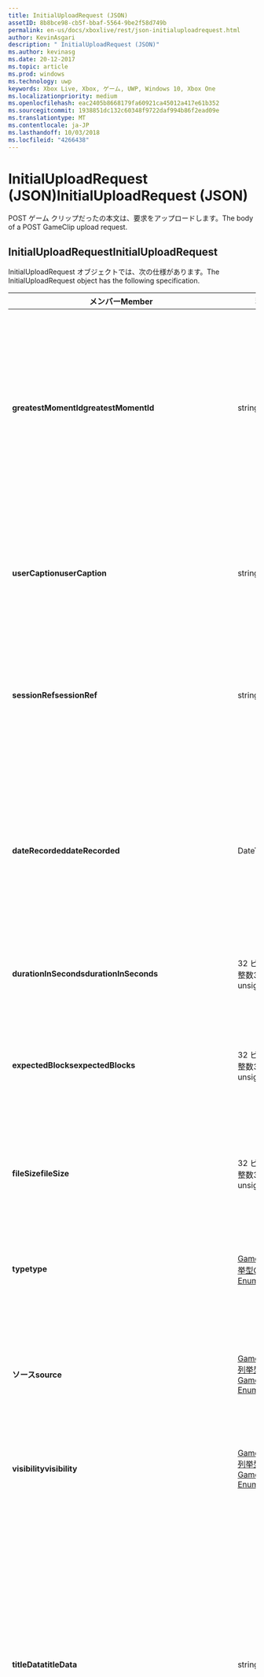 ```yaml
---
title: InitialUploadRequest (JSON)
assetID: 8b8bce98-cb5f-bbaf-5564-9be2f58d749b
permalink: en-us/docs/xboxlive/rest/json-initialuploadrequest.html
author: KevinAsgari
description: " InitialUploadRequest (JSON)"
ms.author: kevinasg
ms.date: 20-12-2017
ms.topic: article
ms.prod: windows
ms.technology: uwp
keywords: Xbox Live, Xbox, ゲーム, UWP, Windows 10, Xbox One
ms.localizationpriority: medium
ms.openlocfilehash: eac2405b8668179fa60921ca45012a417e61b352
ms.sourcegitcommit: 1938851dc132c60348f9722daf994b86f2ead09e
ms.translationtype: MT
ms.contentlocale: ja-JP
ms.lasthandoff: 10/03/2018
ms.locfileid: "4266438"
---
```

# <a name="initialuploadrequest-json"></a><span data-ttu-id="b1f6d-104">InitialUploadRequest (JSON)</span><span class="sxs-lookup"><span data-stu-id="b1f6d-104">InitialUploadRequest (JSON)</span></span>
<span data-ttu-id="b1f6d-105">POST ゲーム クリップだったの本文は、要求をアップロードします。</span><span class="sxs-lookup"><span data-stu-id="b1f6d-105">The body of a POST GameClip upload request.</span></span> 
<a id="ID4EN"></a>

 
## <a name="initialuploadrequest"></a><span data-ttu-id="b1f6d-106">InitialUploadRequest</span><span class="sxs-lookup"><span data-stu-id="b1f6d-106">InitialUploadRequest</span></span>
 
<span data-ttu-id="b1f6d-107">InitialUploadRequest オブジェクトでは、次の仕様があります。</span><span class="sxs-lookup"><span data-stu-id="b1f6d-107">The InitialUploadRequest object has the following specification.</span></span>
 
| <span data-ttu-id="b1f6d-108">メンバー</span><span class="sxs-lookup"><span data-stu-id="b1f6d-108">Member</span></span>| <span data-ttu-id="b1f6d-109">種類</span><span class="sxs-lookup"><span data-stu-id="b1f6d-109">Type</span></span>| <span data-ttu-id="b1f6d-110">説明</span><span class="sxs-lookup"><span data-stu-id="b1f6d-110">Description</span></span>| 
| --- | --- | --- | 
| <b><span data-ttu-id="b1f6d-111">greatestMomentId</span><span class="sxs-lookup"><span data-stu-id="b1f6d-111">greatestMomentId</span></span></b>| <span data-ttu-id="b1f6d-112">string</span><span class="sxs-lookup"><span data-stu-id="b1f6d-112">string</span></span>| <span data-ttu-id="b1f6d-113">クリップの名として使用する、テキスト文字列 ID。</span><span class="sxs-lookup"><span data-stu-id="b1f6d-113">The string ID for the text to use as the name for the clip.</span></span> <span data-ttu-id="b1f6d-114">これの管理し、タイトルの開発者によってタイトルの構成ファイルにローカライズされます。</span><span class="sxs-lookup"><span data-stu-id="b1f6d-114">This is managed and localized in the config file for the title by the developer of the title.</span></span>| 
| <b><span data-ttu-id="b1f6d-115">userCaption</span><span class="sxs-lookup"><span data-stu-id="b1f6d-115">userCaption</span></span></b>| <span data-ttu-id="b1f6d-116">string</span><span class="sxs-lookup"><span data-stu-id="b1f6d-116">string</span></span>| <span data-ttu-id="b1f6d-117">省略可能。</span><span class="sxs-lookup"><span data-stu-id="b1f6d-117">Optional.</span></span> <span data-ttu-id="b1f6d-118">ユーザー入力の代替名最大 250 文字の最大長ゲーム クリップされます。</span><span class="sxs-lookup"><span data-stu-id="b1f6d-118">Alternate user-entered name for game clip up to a maximum length of 250 characters.</span></span>| 
| <b><span data-ttu-id="b1f6d-119">sessionRef</span><span class="sxs-lookup"><span data-stu-id="b1f6d-119">sessionRef</span></span></b>| <span data-ttu-id="b1f6d-120">string</span><span class="sxs-lookup"><span data-stu-id="b1f6d-120">string</span></span>| <span data-ttu-id="b1f6d-121">省略可能。</span><span class="sxs-lookup"><span data-stu-id="b1f6d-121">Optional.</span></span> <span data-ttu-id="b1f6d-122">ゲーム セッションのレコーディングの完了を参照します。</span><span class="sxs-lookup"><span data-stu-id="b1f6d-122">Game session reference during which the recording was done.</span></span>| 
| <b><span data-ttu-id="b1f6d-123">dateRecorded</span><span class="sxs-lookup"><span data-stu-id="b1f6d-123">dateRecorded</span></span></b>| <span data-ttu-id="b1f6d-124">DateTime</span><span class="sxs-lookup"><span data-stu-id="b1f6d-124">DateTime</span></span>| <span data-ttu-id="b1f6d-125">UTC で、レコーディングを開始した時刻。</span><span class="sxs-lookup"><span data-stu-id="b1f6d-125">The time the recording was started, in UTC.</span></span> <span data-ttu-id="b1f6d-126">ISO 8601 形式の文字列としてマーシャ リング (詳細については、<a href="http://www.w3.org/TR/NOTE-datetime">日付と時刻の形式</a>を参照) の書式を設定します。</span><span class="sxs-lookup"><span data-stu-id="b1f6d-126">Marshalled as a string in ISO 8601 format (see <a href="http://www.w3.org/TR/NOTE-datetime">Date and Time Formats</a> for more information).</span></span>| 
| <b><span data-ttu-id="b1f6d-127">durationInSeconds</span><span class="sxs-lookup"><span data-stu-id="b1f6d-127">durationInSeconds</span></span></b>| <span data-ttu-id="b1f6d-128">32 ビット符号なし整数</span><span class="sxs-lookup"><span data-stu-id="b1f6d-128">32-bit unsigned integer</span></span>| <span data-ttu-id="b1f6d-129">秒単位でのクリップの長さ。</span><span class="sxs-lookup"><span data-stu-id="b1f6d-129">The length of the clip in seconds.</span></span>| 
| <b><span data-ttu-id="b1f6d-130">expectedBlocks</span><span class="sxs-lookup"><span data-stu-id="b1f6d-130">expectedBlocks</span></span></b>| <span data-ttu-id="b1f6d-131">32 ビット符号なし整数</span><span class="sxs-lookup"><span data-stu-id="b1f6d-131">32-bit unsigned integer</span></span>| <span data-ttu-id="b1f6d-132">省略可能。</span><span class="sxs-lookup"><span data-stu-id="b1f6d-132">Optional.</span></span> <span data-ttu-id="b1f6d-133">ファイルを分類するブロックの数。</span><span class="sxs-lookup"><span data-stu-id="b1f6d-133">Number of blocks into which file will be divided.</span></span> <span data-ttu-id="b1f6d-134">省略ファイルは、1 つの要求で送信されます。</span><span class="sxs-lookup"><span data-stu-id="b1f6d-134">Omit if file will be transmitted in a single request.</span></span>| 
| <b><span data-ttu-id="b1f6d-135">fileSize</span><span class="sxs-lookup"><span data-stu-id="b1f6d-135">fileSize</span></span></b>| <span data-ttu-id="b1f6d-136">32 ビット符号なし整数</span><span class="sxs-lookup"><span data-stu-id="b1f6d-136">32-bit unsigned integer</span></span>| <span data-ttu-id="b1f6d-137">ファイル サイズのアップロードされるビデオのバイト数。</span><span class="sxs-lookup"><span data-stu-id="b1f6d-137">File size in bytes of the video that will be uploaded.</span></span>| 
| <b><span data-ttu-id="b1f6d-138">type</span><span class="sxs-lookup"><span data-stu-id="b1f6d-138">type</span></span></b>| [<span data-ttu-id="b1f6d-139">GameClipType 列挙型</span><span class="sxs-lookup"><span data-stu-id="b1f6d-139">GameClipType Enumeration</span></span>](../enums/gvr-enum-gamecliptypes.md)| <span data-ttu-id="b1f6d-140">コンマ区切りで列挙型の文字列値としてマーシャ リング クリップの種類です。</span><span class="sxs-lookup"><span data-stu-id="b1f6d-140">The type of clip, marshaled as a string value of the enumeration that is comma-delimited.</span></span>| 
| <b><span data-ttu-id="b1f6d-141">ソース</span><span class="sxs-lookup"><span data-stu-id="b1f6d-141">source</span></span></b>| [<span data-ttu-id="b1f6d-142">GameClipSource 列挙型</span><span class="sxs-lookup"><span data-stu-id="b1f6d-142">GameClipSource Enumeration</span></span>](../enums/gvr-enum-gameclipsource.md)| <span data-ttu-id="b1f6d-143">クリップの元の指定、列挙体の文字列値としてマーシャ リングします。</span><span class="sxs-lookup"><span data-stu-id="b1f6d-143">Specifies how the clip was sourced, marshaled as a string value of the enumeration.</span></span>| 
| <b><span data-ttu-id="b1f6d-144">visibility</span><span class="sxs-lookup"><span data-stu-id="b1f6d-144">visibility</span></span></b>| [<span data-ttu-id="b1f6d-145">GameClipVisibility 列挙型</span><span class="sxs-lookup"><span data-stu-id="b1f6d-145">GameClipVisibility Enumeration</span></span>](../enums/gvr-enum-gameclipvisibility.md)| <span data-ttu-id="b1f6d-146">システムの公開後に、ゲーム クリップの可視性を指定します。</span><span class="sxs-lookup"><span data-stu-id="b1f6d-146">Specifies the visibility of the game clip once it is published in the system.</span></span>| 
| <b><span data-ttu-id="b1f6d-147">titleData</span><span class="sxs-lookup"><span data-stu-id="b1f6d-147">titleData</span></span></b>| <span data-ttu-id="b1f6d-148">string</span><span class="sxs-lookup"><span data-stu-id="b1f6d-148">string</span></span>| <span data-ttu-id="b1f6d-149">省略可能。</span><span class="sxs-lookup"><span data-stu-id="b1f6d-149">Optional.</span></span> <span data-ttu-id="b1f6d-150">このクリップに関連付けられているタイトル固有のプロパティのプロパティ バッグです。</span><span class="sxs-lookup"><span data-stu-id="b1f6d-150">Property bag for title-specific properties associated with this clip.</span></span> <span data-ttu-id="b1f6d-151">格納され、として返されるのです。</span><span class="sxs-lookup"><span data-stu-id="b1f6d-151">Stored and returned as-is.</span></span> <span data-ttu-id="b1f6d-152">タイトル デベロッパーは、クリップに関するメタデータを保持するため、このフィールドを使用できます。</span><span class="sxs-lookup"><span data-stu-id="b1f6d-152">Title developers can use this field to persist their own metadata about a clip.</span></span>| 
| <b><span data-ttu-id="b1f6d-153">titleData</span><span class="sxs-lookup"><span data-stu-id="b1f6d-153">titleData</span></span></b>| <span data-ttu-id="b1f6d-154">string</span><span class="sxs-lookup"><span data-stu-id="b1f6d-154">string</span></span>| <span data-ttu-id="b1f6d-155">省略可能。</span><span class="sxs-lookup"><span data-stu-id="b1f6d-155">Optional.</span></span> <span data-ttu-id="b1f6d-156">このクリップに関連付けられているコンソールに固有のプロパティのプロパティ バッグです。</span><span class="sxs-lookup"><span data-stu-id="b1f6d-156">Property bag for console-specific properties associated with this clip.</span></span> <span data-ttu-id="b1f6d-157">格納され、として返されるのです。</span><span class="sxs-lookup"><span data-stu-id="b1f6d-157">Stored and returned as-is.</span></span> <span data-ttu-id="b1f6d-158">本体のプラットフォームでは、クリップに関するメタデータを保持するため、このフィールドを使用できます。</span><span class="sxs-lookup"><span data-stu-id="b1f6d-158">Console Platform can use this field to persist their own metadata about a clip.</span></span>| 
| <b><span data-ttu-id="b1f6d-159">systemProperties</span><span class="sxs-lookup"><span data-stu-id="b1f6d-159">systemProperties</span></span></b>| <span data-ttu-id="b1f6d-160">string</span><span class="sxs-lookup"><span data-stu-id="b1f6d-160">string</span></span>| <span data-ttu-id="b1f6d-161">省略可能。</span><span class="sxs-lookup"><span data-stu-id="b1f6d-161">Optional.</span></span> <span data-ttu-id="b1f6d-162">このクリップに関連付けられているコンソールに固有のプロパティのプロパティ バッグです。</span><span class="sxs-lookup"><span data-stu-id="b1f6d-162">Property bag for console-specific properties associated with this clip.</span></span> <span data-ttu-id="b1f6d-163">格納され、として返されます。</span><span class="sxs-lookup"><span data-stu-id="b1f6d-163">Stored and returned as is.</span></span> <span data-ttu-id="b1f6d-164">本体のプラットフォームでは、クリップに関するメタデータを保持するため、このフィールドを使用できます。</span><span class="sxs-lookup"><span data-stu-id="b1f6d-164">Console Platform can use this field to persist their own metadata about a clip.</span></span>| 
| <b><span data-ttu-id="b1f6d-165">usersInSession</span><span class="sxs-lookup"><span data-stu-id="b1f6d-165">usersInSession</span></span></b>| <span data-ttu-id="b1f6d-166">文字列の配列</span><span class="sxs-lookup"><span data-stu-id="b1f6d-166">array of string</span></span>| <span data-ttu-id="b1f6d-167">省略可能。</span><span class="sxs-lookup"><span data-stu-id="b1f6d-167">Optional.</span></span> <span data-ttu-id="b1f6d-168">現在のセッションでユーザーの一覧。</span><span class="sxs-lookup"><span data-stu-id="b1f6d-168">A list of the users in the current session.</span></span>| 
| <b><span data-ttu-id="b1f6d-169">thumbnailSource</span><span class="sxs-lookup"><span data-stu-id="b1f6d-169">thumbnailSource</span></span></b>| [<span data-ttu-id="b1f6d-170">ThumbnailSource 列挙型</span><span class="sxs-lookup"><span data-stu-id="b1f6d-170">ThumbnailSource Enumeration</span></span>](../enums/gvr-enum-thumbnailsource.md)| <span data-ttu-id="b1f6d-171">省略可能。</span><span class="sxs-lookup"><span data-stu-id="b1f6d-171">Optional.</span></span> <span data-ttu-id="b1f6d-172">サムネイルのソース。</span><span class="sxs-lookup"><span data-stu-id="b1f6d-172">The source of the thumbnail.</span></span>| 
| <b><span data-ttu-id="b1f6d-173">thumbnailOffsetMillseconds</span><span class="sxs-lookup"><span data-stu-id="b1f6d-173">thumbnailOffsetMillseconds</span></span></b>| <span data-ttu-id="b1f6d-174">32 ビット符号付き整数</span><span class="sxs-lookup"><span data-stu-id="b1f6d-174">32-bit signed integer</span></span>| <span data-ttu-id="b1f6d-175">生成されたオフセットのサムネイルを (ミリ秒単位) のオフセットを指定します。</span><span class="sxs-lookup"><span data-stu-id="b1f6d-175">Specifies the offset (in milliseconds) for offset generated thumbnails.</span></span> <span data-ttu-id="b1f6d-176"><b>ThumbnailSource</b>をオフセットを設定するときに指定だけです。</span><span class="sxs-lookup"><span data-stu-id="b1f6d-176">Only specified when <b>thumbnailSource</b> is set to Offset.</span></span>| 
| <b><span data-ttu-id="b1f6d-177">savedByUser</span><span class="sxs-lookup"><span data-stu-id="b1f6d-177">savedByUser</span></span></b>| <span data-ttu-id="b1f6d-178">ブール値</span><span class="sxs-lookup"><span data-stu-id="b1f6d-178">Boolean value</span></span>| <span data-ttu-id="b1f6d-179">省略可能。</span><span class="sxs-lookup"><span data-stu-id="b1f6d-179">Optional.</span></span> <span data-ttu-id="b1f6d-180">FIFO 記憶域ではなく、ユーザーのクォータに保存するクリップを設定します。</span><span class="sxs-lookup"><span data-stu-id="b1f6d-180">Sets the clip to be saved to the user's quota instead of FIFO storage.</span></span> <span data-ttu-id="b1f6d-181">既定値は false です。</span><span class="sxs-lookup"><span data-stu-id="b1f6d-181">Defaults to false.</span></span>| 
  
<a id="ID4ERH"></a>

 
## <a name="sample-json-syntax"></a><span data-ttu-id="b1f6d-182">JSON 構文の例</span><span class="sxs-lookup"><span data-stu-id="b1f6d-182">Sample JSON syntax</span></span>
 

```json
{
   "greatestMomentId": "123abc",
   "userCaption": "OMG Look at this!",
   "sessionRef": "4587552a-a5ad-4c4c-a787-5bc5af70e4c9",
   "dateRecorded": "2012-12-23T11:08:08Z",
   "durationInSeconds": 27,
   "expectedBlocks": 7,
   "fileSize": 1234567,
   "type": "MagicMoment, Achievement",
   "source": "Console",
   "visibility": "Default",
   "titleData": "{ 'Boss': 'The Invincible' }",
   "systemProperties": "{ 'Id': '123456', 'Location': 'C:\\videos\\123456.mp4' }",
   "thumbnailSource": "Offset",
   "thumbnailOffsetMillseconds": 20000,
   "savedByUser": false
 }
    
```

  
<a id="ID4E1H"></a>

 
## <a name="see-also"></a><span data-ttu-id="b1f6d-183">関連項目</span><span class="sxs-lookup"><span data-stu-id="b1f6d-183">See also</span></span>
 
<a id="ID4E3H"></a>

 
##### <a name="parent"></a><span data-ttu-id="b1f6d-184">Parent</span><span class="sxs-lookup"><span data-stu-id="b1f6d-184">Parent</span></span> 

[<span data-ttu-id="b1f6d-185">JavaScript Object Notation (JSON) オブジェクト リファレンス</span><span class="sxs-lookup"><span data-stu-id="b1f6d-185">JavaScript Object Notation (JSON) Object Reference</span></span>](atoc-xboxlivews-reference-json.md)

   